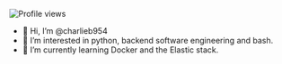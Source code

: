 ![Profile views](https://gpvc.arturio.dev/charlieb954)

- 👋 Hi, I’m @charlieb954
- 👀 I’m interested in python, backend software engineering and bash.
- 🌱 I’m currently learning Docker and the Elastic stack.
